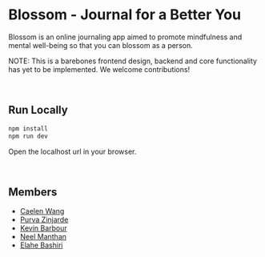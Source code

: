 # Blossom - Journal for a Better You
Blossom is an online journaling app aimed to promote mindfulness and mental well-being so that you can blossom as a person.

NOTE: This is a barebones frontend design, backend and core functionality has yet to be implemented. We welcome contributions! 

<br>

## Run Locally
```bash
npm install
npm run dev
```
Open the localhost url in your browser.

<br>

## Members
- [Caelen Wang](https://github.com/Neleac)
- [Purva Zinjarde](https://github.com/purvaz)
- [Kevin Barbour](https://github.com/KevBarbour15)
- [Neel Manthan](https://github.com/neelmanthani)
- [Elahe Bashiri](https://github.com/Elahe87)